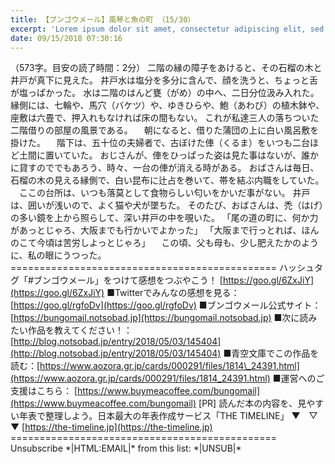 ```yaml
---
title: 【ブンゴウメール】風琴と魚の町 （15/30）
excerpt: 'Lorem ipsum dolor sit amet, consectetur adipiscing elit, sed do eiusmod tempor incididunt ut labore et dolore magna aliqua. Praesent elementum facilisis leo vel fringilla est ullamcorper eget. At imperdiet dui accumsan sit amet nulla facilisi morbi tempus.'
date: 09/15/2018 07:30:16
---
```


（573字。目安の読了時間：2分） 二階の縁の障子をあけると、その石榴の木と井戸が真下に見えた。 井戸水は塩分を多分に含んで、顔を洗うと、ちょっと舌が塩っぱかった。 水は二階のはんど甕（がめ）の中へ、二日分位汲み入れた。 縁側には、七輪や、馬穴（バケツ）や、ゆきひらや、鮑（あわび）の植木鉢や、座敷は六畳で、押入れもなければ床の間もない。 これが私達三人の落ちついた二階借りの部屋の風景である。 　朝になると、借りた蒲団の上に白い風呂敷を掛けた。 　階下は、五十位の夫婦者で、古ぼけた俥（くるま）をいつも二台ほど土間に置いていた。 おじさんが、俥をひっぱった姿は見た事はないが、誰かに貸すのででもあろう、時々、一台の俥が消える時がある。 おばさんは毎日、石榴の木の見える縁側で、白い昆布に辻占を巻いて、帯を結ぶ内職をしていた。 　ここの台所は、いつも落莫として食物らしい匂いをかいだ事がない。 井戸は、囲いが浅いので、よく猫や犬が墜ちた。 そのたび、おばさんは、禿（はげ）の多い鏡を上から照らして、深い井戸の中を覗いた。 「尾の道の町に、何か力があっとじゃろ、大阪までも行かいでよかった」 「大阪まで行っとれば、ほんのこて今頃は苦労しよっとじゃろ」 　この頃、父も母も、少し肥えたかのように、私の眼にうつった。 ============================================== ハッシュタグ「#ブンゴウメール」をつけて感想をつぶやこう！ [https://goo.gl/6ZxJiY](https://goo.gl/6ZxJiY) ■Twitterでみんなの感想を見る：[https://goo.gl/rgfoDv](https://goo.gl/rgfoDv) ■ブンゴウメール公式サイト：[https://bungomail.notsobad.jp](https://bungomail.notsobad.jp) ■次に読みたい作品を教えてください！：[http://blog.notsobad.jp/entry/2018/05/03/145404](http://blog.notsobad.jp/entry/2018/05/03/145404) ■青空文庫でこの作品を読む：[https://www.aozora.gr.jp/cards/000291/files/1814\_24391.html](https://www.aozora.gr.jp/cards/000291/files/1814_24391.html) ■運営へのご支援はこちら： [https://www.buymeacoffee.com/bungomail](https://www.buymeacoffee.com/bungomail) \[PR\] 読んだ本の内容を、見やすい年表で整理しよう。日本最大の年表作成サービス「THE TIMELINE」 ▼　▽　▼ [https://the-timeline.jp](https://the-timeline.jp) ============================================== Unsubscribe \*|HTML:EMAIL|\* from this list: \*|UNSUB|\*